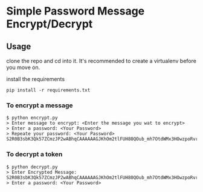 # Simple Password Message Encrypt/Decrypt

## Usage

clone the repo and cd into it. It's recommended to create a virtualenv before you move on.

install the requirements

```shell
pip install -r requirements.txt
```

### To encrypt a message

```shell
$ python encrypt.py
> Enter message to encrypt: <Enter the message you wat to encrypt>
> Enter a password: <Your Password>
> Repeate your password: <Your Password>
S2R0B3sbK3Qk57ZCmzJP2wABhqCAAAAAAGJKhOm2tlFUH80QOub_mh7OtdWMx3HOwzpoRvreueemH0L8brJihH_dALM_ZsCaICIDSzFWQh5QDaHVxXKcRWfJ9auvGz0ppQ3xEXklmZzPUxxjj_qQpPBKoi8l2ovoqspw2Bs=
```

### To decrypt a token

```shell
$ python decrypt.py
> Enter Encrypted Message: S2R0B3sbK3Qk57ZCmzJP2wABhqCAAAAAAGJKhOm2tlFUH80QOub_mh7OtdWMx3HOwzpoRvreueemH0L8brJihH_dALM_ZsCaICIDSzFWQh5QDaHVxXKcRWfJ9auvGz0ppQ3xEXklmZzPUxxjj_qQpPBKoi8l2ovoqspw2Bs=
> Enter a password: <Your Password>
```
